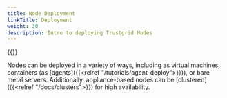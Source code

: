 ```yaml
---
title: Node Deployment
linkTitle: Deployment
weight: 30
description: Intro to deploying Trustgrid Nodes
---
```


{{<readfile file="/docs/nodes/agent-v-app.md" >}}

Nodes can be deployed in a variety of ways, including as virtual machines, containers (as [agents]({{<relref "/tutorials/agent-deploy">}})), or bare metal servers. Additionally, appliance-based nodes can be [clustered]({{<relref "/docs/clusters">}}) for high availability. 
